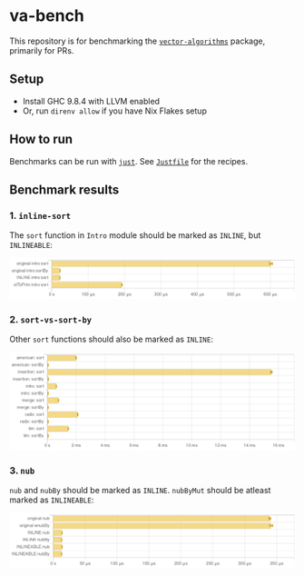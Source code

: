 # va-bench

This repository is for benchmarking the [`vector-algorithms`](https://github.com/erikd/vector-algorithms) package, primarily for PRs.

## Setup

- Install GHC 9.8.4 with LLVM enabled
- Or, run `direnv allow` if you have Nix Flakes setup

## How to run

Benchmarks can be run with [`just`](https://github.com/casey/just). See [`Justfile`](./Justfile) for the recipes.

## Benchmark results

### 1. `inline-sort`

The `sort` function in `Intro` module should be marked as `INLINE`, but `INLINEABLE`:

![](./img/inline-sort.png)

### 2. `sort-vs-sort-by`

Other `sort` functions should also be marked as `INLINE`:

![](./img/sort-vs-sort-by.png)

### 3. `nub`

`nub` and `nubBy` should be marked as `INLINE`. `nubByMut` should be atleast marked as `INLINEABLE`:

![](./img/nub.png)

